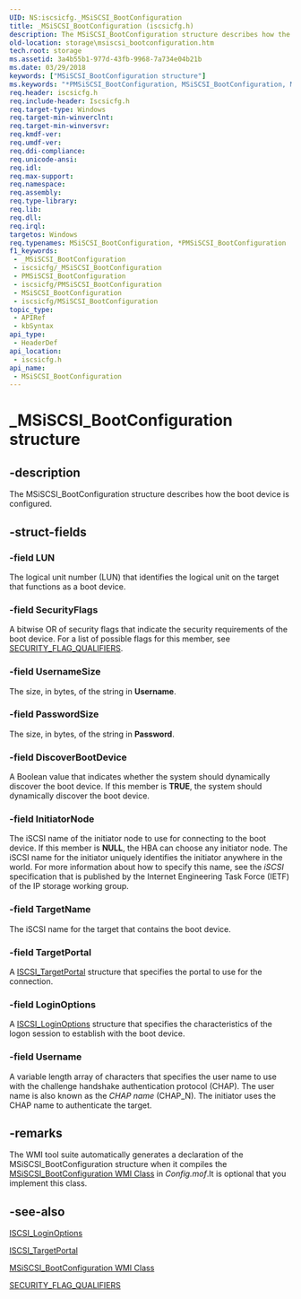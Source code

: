 ```yaml
---
UID: NS:iscsicfg._MSiSCSI_BootConfiguration
title: _MSiSCSI_BootConfiguration (iscsicfg.h)
description: The MSiSCSI_BootConfiguration structure describes how the boot device is configured.
old-location: storage\msiscsi_bootconfiguration.htm
tech.root: storage
ms.assetid: 3a4b55b1-977d-43fb-9968-7a734e04b21b
ms.date: 03/29/2018
keywords: ["MSiSCSI_BootConfiguration structure"]
ms.keywords: "*PMSiSCSI_BootConfiguration, MSiSCSI_BootConfiguration, MSiSCSI_BootConfiguration structure [Storage Devices], PMSiSCSI_BootConfiguration, PMSiSCSI_BootConfiguration structure pointer [Storage Devices], _MSiSCSI_BootConfiguration, iscsicfg/MSiSCSI_BootConfiguration, iscsicfg/PMSiSCSI_BootConfiguration, storage.msiscsi_bootconfiguration, structs-iSCSI_eb9ca716-5f5e-4bec-a4e0-e00d5a93b329.xml"
req.header: iscsicfg.h
req.include-header: Iscsicfg.h
req.target-type: Windows
req.target-min-winverclnt: 
req.target-min-winversvr: 
req.kmdf-ver: 
req.umdf-ver: 
req.ddi-compliance: 
req.unicode-ansi: 
req.idl: 
req.max-support: 
req.namespace: 
req.assembly: 
req.type-library: 
req.lib: 
req.dll: 
req.irql: 
targetos: Windows
req.typenames: MSiSCSI_BootConfiguration, *PMSiSCSI_BootConfiguration
f1_keywords:
 - _MSiSCSI_BootConfiguration
 - iscsicfg/_MSiSCSI_BootConfiguration
 - PMSiSCSI_BootConfiguration
 - iscsicfg/PMSiSCSI_BootConfiguration
 - MSiSCSI_BootConfiguration
 - iscsicfg/MSiSCSI_BootConfiguration
topic_type:
 - APIRef
 - kbSyntax
api_type:
 - HeaderDef
api_location:
 - iscsicfg.h
api_name:
 - MSiSCSI_BootConfiguration
---
```


# _MSiSCSI_BootConfiguration structure


## -description

The MSiSCSI_BootConfiguration structure describes how the boot device is configured.

## -struct-fields

### -field LUN

The logical unit number (LUN) that identifies the logical unit on the target that functions as a boot device.

### -field SecurityFlags

A bitwise OR of security flags that indicate the security requirements of the boot device. For a list of possible flags for this member, see <a href="/windows-hardware/drivers/storage/security-flag-qualifiers">SECURITY_FLAG_QUALIFIERS</a>.

### -field UsernameSize

The size, in bytes, of the string in <b>Username</b>.

### -field PasswordSize

The size, in bytes, of the string in <b>Password</b>.

### -field DiscoverBootDevice

A Boolean value that indicates whether the system should dynamically discover the boot device. If this member is <b>TRUE</b>, the system should dynamically discover the boot device.

### -field InitiatorNode

The iSCSI name of the initiator node to use for connecting to the boot device. If this member is <b>NULL</b>, the HBA can choose any initiator node. The iSCSI name for the initiator uniquely identifies the initiator anywhere in the world. For more information about how to specify this name, see the <i>iSCSI </i>specification that is published by the Internet Engineering Task Force (IETF) of the IP storage working group.

### -field TargetName

The iSCSI name for the target that contains the boot device.

### -field TargetPortal

A <a href="/windows-hardware/drivers/ddi/iscsidef/ns-iscsidef-_iscsi_targetportal">ISCSI_TargetPortal</a> structure that specifies the portal to use for the connection.

### -field LoginOptions

A <a href="/windows-hardware/drivers/ddi/iscsidef/ns-iscsidef-_iscsi_loginoptions">ISCSI_LoginOptions</a> structure that specifies the characteristics of the logon session to establish with the boot device.

### -field Username

A variable length array of characters that specifies the user name to use with the challenge handshake authentication protocol (CHAP). The user name is also known as the <i>CHAP name</i> (CHAP_N). The initiator uses the CHAP name to authenticate the target.

## -remarks

The WMI tool suite automatically generates a declaration of the MSiSCSI_BootConfiguration structure when it compiles the <a href="/windows-hardware/drivers/storage/msiscsi-bootconfiguration-wmi-class">MSiSCSI_BootConfiguration WMI Class</a> in <i>Config.mof</i>.It is optional that you implement this class.

## -see-also

<a href="/windows-hardware/drivers/ddi/iscsidef/ns-iscsidef-_iscsi_loginoptions">ISCSI_LoginOptions</a>



<a href="/windows-hardware/drivers/ddi/iscsidef/ns-iscsidef-_iscsi_targetportal">ISCSI_TargetPortal</a>



<a href="/windows-hardware/drivers/storage/msiscsi-bootconfiguration-wmi-class">MSiSCSI_BootConfiguration WMI Class</a>



<a href="/windows-hardware/drivers/storage/security-flag-qualifiers">SECURITY_FLAG_QUALIFIERS</a>